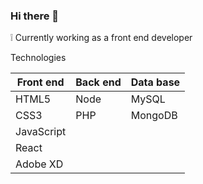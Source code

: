 ### Hi there 👋

❕ Currently working as a front end developer

Technologies


Front end     | Back end      | Data base
------------- | ------------- | -------------
HTML5        | Node          | MySQL
CSS3          | PHP   | MongoDB
JavaScript    |   | 
React        |   |
Adobe XD |   |
